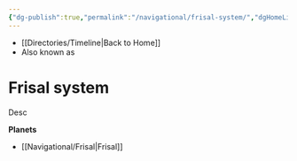 ```yaml
---
{"dg-publish":true,"permalink":"/navigational/frisal-system/","dgHomeLink":false}
---
```


- [[Directories/Timeline\|Back to Home]]
- Also known as 

# Frisal system
Desc

**Planets**
- [[Navigational/Frisal\|Frisal]]
